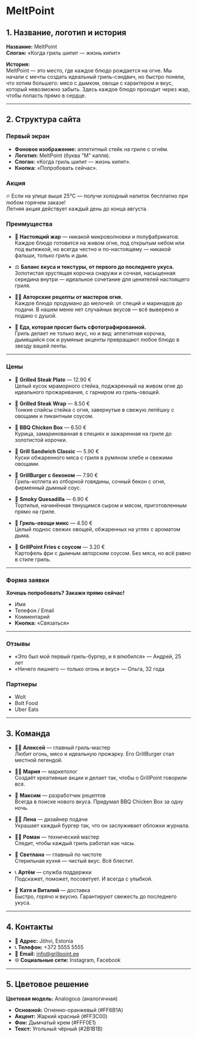 # MeltPoint

## 1. Название, логотип и история

**Название:** MeltPoint  
**Слоган:** «Когда гриль шипит — жизнь кипит»

**История:**  
MeltPoint — это место, где каждое блюдо рождается на огне. Мы начали с мечты создать идеальный гриль-сэндвич, но быстро поняли, что хотим большего: мясо с дымком, овощи с характером и вкус, который невозможно забыть. Здесь каждое блюдо проходит через жар, чтобы попасть прямо в сердце.

---

## 2. Структура сайта

### Первый экран
- **Фоновое изображение:** аппетитный стейк на гриле с огнём.
- **Логотип:** MeltPoint (буква "M" капля).
- **Слоган:** «Когда гриль шипит — жизнь кипит».
- **Кнопка:** «Попробовать сейчас».

### Акция
🔥 Если на улице выше 25°C — получи холодный напиток бесплатно при любом горячем заказе!  
Летняя акция действует каждый день до конца августа.

### Преимущества
- 🌝 **Настоящий жар** — никакой микроволновки и полуфабрикатов.  
  Каждое блюдо готовится на живом огне, под открытым небом или под вытяжкой, но всегда честно и по-настоящему — никакой фальши, только гриль и дым.
  
- ⚖️ **Баланс вкуса и текстуры, от первого до последнего укуса.**  
  Золотистая хрустящая корочка снаружи и сочная, насыщенная середина внутри — идеальное сочетание для ценителей настоящего гриля.
  
- 👨🍳 **Авторские рецепты от мастеров огня.**  
  Каждое блюдо продумано до мелочей: от специй и маринадов до подачи. В нашем меню нет случайных вкусов — всё выверено и подано с душой.
  
- 📸 **Еда, которая просит быть сфотографированной.**  
  Гриль делает не только вкус, но и вид: аппетитная корочка, дымящийся сок и румяные акценты превращают любое блюдо в звезду вашей ленты.

---

### Цены
- 🥩 **Grilled Steak Plate** — 12.90 €  
  Целый кусок мраморного стейка, поджаренный на живом огне до идеального прожаривания, с гарниром из гриль-овощей.
  
- 🥩 **Grilled Steak Wrap** — 8.50 €  
  Тонкие слайсы стейка с огня, завернутые в свежую лепёшку с овощами и пикантным соусом.
  
- 🍗 **BBQ Chicken Box** — 6.50 €  
  Курица, замаринованная в специях и зажаренная на гриле до золотистой корочки.
  
- 🥪 **Grill Sandwich Classic** — 5.90 €  
  Куски обжаренного мяса с гриля в румяном хлебе и свежими овощами.
  
- 🍔 **GrillBurger с беконом** — 7.90 €  
  Гриль-котлета из отборной говядины, сочный бекон с огня, фирменный дымный соус.
  
- 🌯 **Smoky Quesadilla** — 6.90 €  
  Тортилья, начинённая тянущимся сыром и мясом, приготовленным прямо на гриле.
  
- 🥒 **Гриль-овощи микс** — 4.50 €  
  Целый поднос свежих овощей, обжаренных на углях с ароматом дыма.
  
- 🍟 **GrillPoint Fries с соусом** — 3.20 €  
  Картофель фри с дымным авторским соусом. Без мяса, но всё равно в стиле гриль.

---

### Форма заявки
**Хочешь попробовать? Закажи прямо сейчас!**

- Имя
- Телефон / Email
- Комментарий
- **Кнопка:** «Связаться»

---

### Отзывы
- «Это был мой первый гриль-бургер, и я влюбился» — Андрей, 25 лет
- «Ничего лишнего — только огонь и вкус» — Ольга, 32 года

### Партнеры
- Wolt
- Bolt Food
- Uber Eats

---

## 3. Команда

- 👨🍳 **Алексей** — главный гриль-мастер  
  Любит огонь, мясо и идеальную прожарку. Его GrillBurger стал местной легендой.

- 👩💼 **Мария** — маркетолог  
  Создаёт креативные акции и делает так, чтобы о GrillPoint говорили все.

- 🥩 **Максим** — разработчик рецептов  
  Всегда в поиске нового вкуса. Придумал BBQ Chicken Box за одну ночь.

- 👩🎨 **Лена** — дизайнер подачи  
  Украшает каждый бургер так, что он заслуживает обложки журнала.

- 👨🔧 **Роман** — технический мастер  
  Следит, чтобы каждый гриль работал как часы.

- 🧹 **Светлана** — главный по чистоте  
  Стерильная кухня — чистый вкус. Всё блестит.

- 📞 **Артём** — служба поддержки  
  Подскажет, поможет, посоветует. И всегда с улыбкой.

- 🚗 **Катя и Виталий** — доставка  
  Быстро, горячо и вкусно. Гарантируют свежесть до последнего укуса.

---

## 4. Контакты
- 📍 **Адрес:** Jõhvi, Estonia
- 📞 **Телефон:** +372 5555 5555
- 📧 **Email:** info@grillpoint.ee
- 🌐 **Социальные сети:** Instagram, Facebook

---

## 5. Цветовое решение

**Цветовая модель:** Analogous (аналогичная)

- **Основной:** Огненно-оранжевый (#FF6B1A)
- **Акцент:** Жаркий красный (#FF3C00)
- **Фон:** Дымчатый крем (#FFF0E1)
- **Текст:** Угольный чёрный (#2B1B1B)
